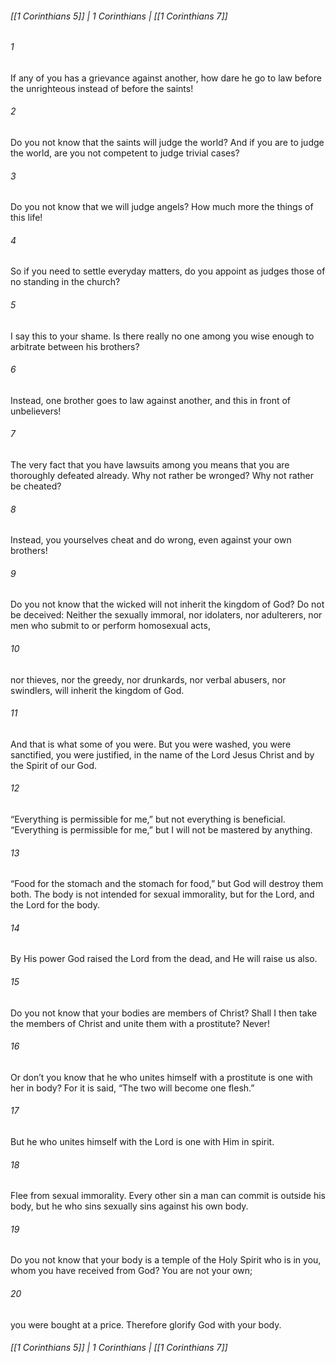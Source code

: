 ###### [[1 Corinthians 5]] | 1 Corinthians | [[1 Corinthians 7]]

###### 1
If any of you has a grievance against another, how dare he go to law before the unrighteous instead of before the saints!
###### 2
Do you not know that the saints will judge the world? And if you are to judge the world, are you not competent to judge trivial cases?
###### 3
Do you not know that we will judge angels? How much more the things of this life!
###### 4
So if you need to settle everyday matters, do you appoint as judges those of no standing in the church?
###### 5
I say this to your shame. Is there really no one among you wise enough to arbitrate between his brothers?
###### 6
Instead, one brother goes to law against another, and this in front of unbelievers!
###### 7
The very fact that you have lawsuits among you means that you are thoroughly defeated already. Why not rather be wronged? Why not rather be cheated?
###### 8
Instead, you yourselves cheat and do wrong, even against your own brothers!
###### 9
Do you not know that the wicked will not inherit the kingdom of God? Do not be deceived: Neither the sexually immoral, nor idolaters, nor adulterers, nor men who submit to or perform homosexual acts,
###### 10
nor thieves, nor the greedy, nor drunkards, nor verbal abusers, nor swindlers, will inherit the kingdom of God.
###### 11
And that is what some of you were. But you were washed, you were sanctified, you were justified, in the name of the Lord Jesus Christ and by the Spirit of our God.
###### 12
“Everything is permissible for me,” but not everything is beneficial. “Everything is permissible for me,” but I will not be mastered by anything.
###### 13
“Food for the stomach and the stomach for food,” but God will destroy them both. The body is not intended for sexual immorality, but for the Lord, and the Lord for the body.
###### 14
By His power God raised the Lord from the dead, and He will raise us also.
###### 15
Do you not know that your bodies are members of Christ? Shall I then take the members of Christ and unite them with a prostitute? Never!
###### 16
Or don’t you know that he who unites himself with a prostitute is one with her in body? For it is said, “The two will become one flesh.”
###### 17
But he who unites himself with the Lord is one with Him in spirit.
###### 18
Flee from sexual immorality. Every other sin a man can commit is outside his body, but he who sins sexually sins against his own body.
###### 19
Do you not know that your body is a temple of the Holy Spirit who is in you, whom you have received from God? You are not your own;
###### 20
you were bought at a price. Therefore glorify God with your body.

###### [[1 Corinthians 5]] | 1 Corinthians | [[1 Corinthians 7]]
